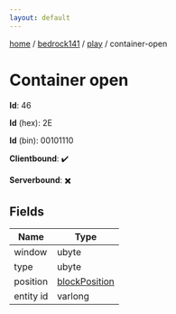 ```yaml
---
layout: default
---
```


[home](/)  /  [bedrock141](/protocol/bedrock141)  /  [play](/protocol/bedrock141/play)  /  container-open

# Container open

**Id**: 46

**Id** (hex): 2E

**Id** (bin): 00101110

**Clientbound**: ✔️

**Serverbound**: ✖️

## Fields

Name | Type
---|---
window | ubyte
type | ubyte
position | [blockPosition](/protocol/bedrock141/types/block-position)
entity id | varlong

